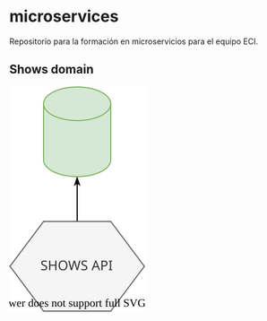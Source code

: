 # microservices

Repositorio para la formación en microservicios para el equipo ECI.

## Shows domain

![Shows domain](domain.svg)
